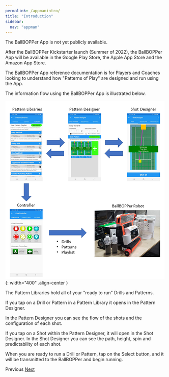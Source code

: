 ```yaml
---
permalink: /appmanintro/
title: "Introduction"
sidebar:
  nav: "appman"
---
```


The BallBOPPer App is not yet publicly available.  

After the BallBOPPer Kickstarter launch (Summer of 2022), the BallBOPPer App will be available in the Google Play Store, the Apple App Store and the Amazon App Store.  

The BallBOPPer App reference documentation is for Players and Coaches looking to understand how "Patterns of Play" are designed and run using the App.

The information flow using the BallBOPPer App is illustrated below.

![Connect Alert Image](../assets/images/AppDataFlow.png){: width="400" .align-center } 

The Pattern Libraries hold all of your "ready to run" Drills and Patterns. 

If you tap on a Drill or Pattern in a Pattern Library it opens in the Pattern Designer. 

In the Pattern Designer you can see the flow of the shots and the configuration of each shot. 

If you tap on a Shot within the Pattern Designer, it will open in the Shot Designer. In the Shot Designer you can see the path, height, spin and predictability of each shot.

When you are ready to run a Drill or Pattern, tap on the Select button, and it will be transmitted to the BallBOPPer and begin running.

  <nav class="pagination">
      <a  class="pagination--pager disabled">Previous</a>
      <a href="/BallBOPPer/appmanconnect/" class="pagination--pager" title="Connect">Next</a> 
  </nav>

